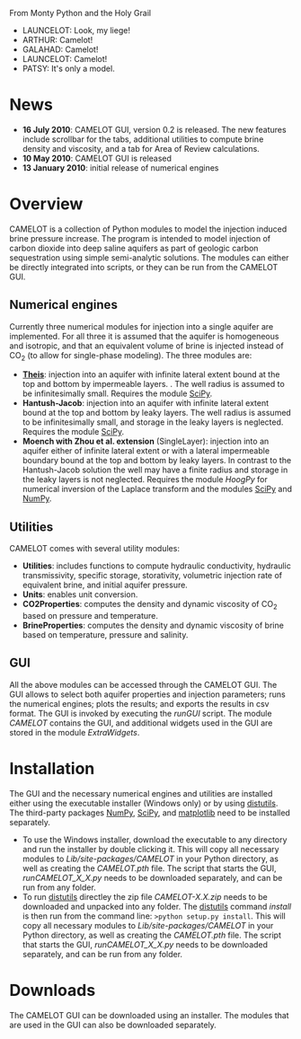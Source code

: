 From Monty Python and the Holy Grail
  * LAUNCELOT:  Look, my liege!
  * ARTHUR:  Camelot!
  * GALAHAD:  Camelot!
  * LAUNCELOT:  Camelot!
  * PATSY:  It's only a model.
# News #
  * **16 July 2010**: CAMELOT GUI, version 0.2 is released. The new features include scrollbar for the tabs, additional utilities to compute brine density and viscosity, and a tab for Area of Review calculations.
  * **10 May 2010**: CAMELOT GUI is released
  * **13 January 2010**: initial release of numerical engines

# Overview #
CAMELOT is a collection of Python modules to model the injection induced brine pressure increase. The program is intended to model injection of carbon dioxide into deep saline aquifers as part of geologic carbon sequestration using simple semi-analytic solutions. The modules can either be directly integrated into scripts, or they can be run from the CAMELOT GUI.

## Numerical engines ##
Currently three numerical modules for injection into a single aquifer are implemented. For all three it is assumed that the aquifer is homogeneous and isotropic, and that an equivalent volume of brine is injected instead of CO<sub>2</sub> (to allow for single-phase modeling). The three modules are:
  * **[Theis](Theis.md)**: injection into an aquifer with infinite lateral extent bound at the top and bottom by impermeable layers. . The well radius is assumed to be infinitesimally small. Requires the module [SciPy](http://www.scipy.org/).
  * **Hantush-Jacob**: injection into an aquifer with infinite lateral extent bound at the top and bottom by leaky layers. The well radius is assumed to be infinitesimally small, and storage in the leaky layers is neglected. Requires the module [SciPy](http://www.scipy.org/).
  * **Moench with Zhou et al. extension** (SingleLayer): injection into an aquifer either of infinite lateral extent or with a lateral impermeable boundary bound at the top and bottom by leaky layers. In contrast to the Hantush-Jacob solution the well may have a finite radius and storage in the leaky layers is not neglected. Requires the module _HoogPy_ for numerical inversion of the Laplace transform and the modules [SciPy](http://www.scipy.org/) and [NumPy](http://numpy.scipy.org/).
## Utilities ##
CAMELOT comes with several utility modules:
  * **Utilities**: includes functions to compute hydraulic conductivity, hydraulic transmissivity, specific storage, storativity, volumetric injection rate of equivalent brine, and initial aquifer pressure.
  * **Units**: enables unit conversion.
  * **CO2Properties**: computes the density and dynamic viscosity of CO<sub>2</sub> based on pressure and temperature.
  * **BrineProperties**: computes the density and dynamic viscosity of brine based on temperature, pressure and salinity.
## GUI ##
All the above modules can be accessed through the CAMELOT GUI. The GUI allows to select both aquifer properties and injection parameters; runs the numerical engines; plots the results; and exports the results in csv format. The GUI is invoked by executing the _runGUI_ script. The module _CAMELOT_ contains the GUI, and additional widgets used in the GUI are stored in the module _ExtraWidgets_.
# Installation #
The GUI and the necessary numerical engines and utilities are installed either using the executable installer (Windows only) or by using [distutils](http://docs.python.org/distutils/). The third-party packages [NumPy](http://numpy.scipy.org/), [SciPy](http://www.scipy.org/), and [matplotlib](http://matplotlib.sourceforge.net/) need to be installed separately.
  * To use the Windows installer, download the executable to any directory and run the installer by double clicking it. This will copy all necessary modules to _Lib/site-packages/CAMELOT_ in your Python directory, as well as creating the _CAMELOT.pth_ file. The script that starts the GUI, _runCAMELOT\_X\_X.py_ needs to be downloaded separately, and can be run from any folder.
  * To run [distutils](http://docs.python.org/distutils/) directley the zip file _CAMELOT-X.X.zip_ needs to be downloaded and unpacked into any folder. The [distutils](http://docs.python.org/distutils/) command _install_ is then run from the command line: `>python setup.py install`. This will copy all necessary modules to _Lib/site-packages/CAMELOT_ in your Python directory, as well as creating the _CAMELOT.pth_ file. The script that starts the GUI, _runCAMELOT\_X\_X.py_ needs to be downloaded separately, and can be run from any folder.
# Downloads #
The CAMELOT GUI can be downloaded using an installer. The modules that are used in the GUI can also be downloaded separately.